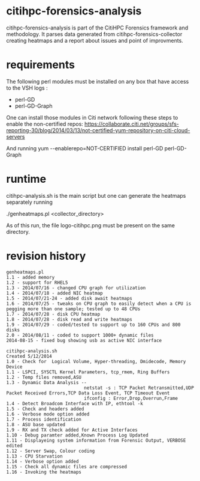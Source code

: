 citihpc-forensics-analysis
==========================
citihpc-forensics-analysis is part of the CitiHPC Forensics framework and methodology.
It parses data generated from citihpc-forensics-collector creating heatmaps and a report about issues and point of improvments.



requirements
============

The following perl modules must be installed on any box that have access to the VSH logs :
- perl-GD
- perl-GD-Graph

One can install those modules in Citi network following these steps to enable the non-certified repos:
https://collaborate.citi.net/groups/sfs-reporting-30/blog/2014/03/13/not-certified-yum-repository-on-citi-cloud-servers

And running
yum --enablerepo=NOT-CERTIFIED install perl-GD perl-GD-Graph

runtime
=======

citihpc-analysis.sh is the main script but one can generate the heatmaps separately running 

./genheatmaps.pl <collector_directory>

As of this run, the file logo-citihpc.png must be present on the same directory.

revision history
================
```
genheatmaps.pl
1.1 - added memory
1.2 - support for RHEL5
1.3 - 2014/07/16 - changed CPU graph for utilization
1.4 - 2014/07/18 - added NIC heatmap
1.5 - 2014/07/21-24 - added disk await heatmaps
1.6 - 2014/07/25 - tweaks on CPU graph to easily detect when a CPU is pegging more than one sample; tested up to 48 CPUs
1.7 - 2014/07/28 - disk CPU heatmap
1.8 - 2014/07/28 - disk read and write heatmaps
1.9 - 2014/07/29 - coded/tested to support up to 160 CPUs and 800 disks
2.0 - 2014/08/11 - coded to support 1000+ dynamic files
2014-08-15 - fixed bug showing usb as active NIC interface
```

```
citihpc-analysis.sh
Created 5/12/2014
1.0 - Check for  Logical Volume, Hyper-threading, Dmidecode, Memory Device
1.1 - LSPCI, SYSCTL Kernel Parameters, tcp_rmem, Ring Buffers
1.2 - Temp files removed,ASU
1.3 - Dynamic Data Analysis --
                             netstat -s : TCP Packet Retransmitted,UDP Packet Received Errors,TCP Data Loss Event, TCP Timeout Event
                             ifconfig : Error,Drop,Overrun,Frame
1.4 - Detect Broadcom Interface with IP, ethtool -k
1.5 - Check and headers added
1.6 - Verbose mode option added
1.7 - Process identification
1.8 - ASU base updated
1.9 - RX and TX check added for Active Interfaces
1.10 - Debug paramter added,Known Process Log Updated
1.11 - Displayeing system information from Forensic Output, VERBOSE edited
1.12 - Server Swap, Colour coding
1.13 - CPU Starvation
1.14 - Verbose option added
1.15 - Check all dynamic files are compressed
1.16 - Invoking the heatmaps
```
